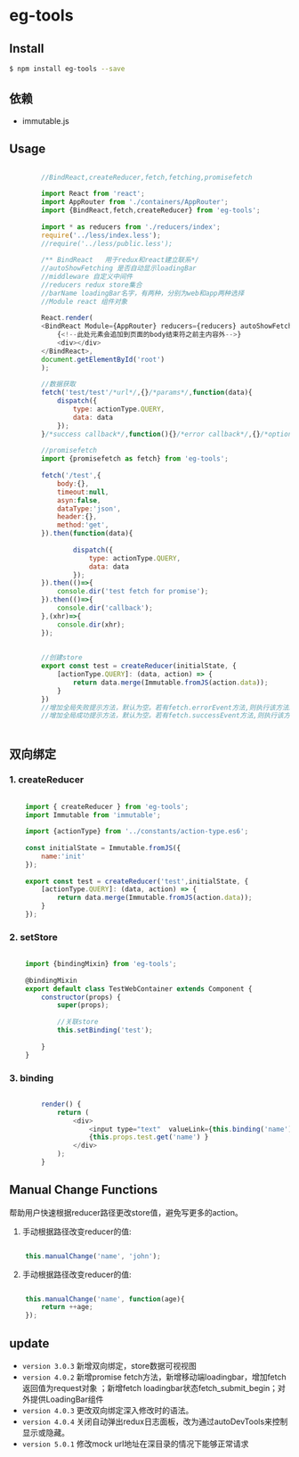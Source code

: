 # eg-tools


## Install

```bash
$ npm install eg-tools --save
```

## 依赖

* immutable.js

## Usage

```js

		//BindReact,createReducer,fetch,fetching,promisefetch
		
		import React from 'react';
		import AppRouter from './containers/AppRouter';
		import {BindReact,fetch,createReducer} from 'eg-tools';
		
		import * as reducers from './reducers/index';
		require('../less/index.less');
		//require('../less/public.less');
		
		/** BindReact   用于redux和react建立联系*/
		//autoShowFetching 是否自动显示loadingBar
		//middleware 自定义中间件
		//reducers redux store集合
		//barName loadingBar名字，有两种，分别为web和app两种选择
		//Module react 组件对象
		
		React.render(
		<BindReact Module={AppRouter} reducers={reducers} autoShowFetching={false} barName="web" middleware={[]}>
		    {<!--此处元素会追加到页面的body结束符之前主内容外-->}
		    <div></div>
		</BindReact>,
		document.getElementById('root')
		);
		
		//数据获取
		fetch('test/test'/*url*/,{}/*params*/,function(data){
			dispatch({
				type: actionType.QUERY,
				data: data
			});
		}/*success callback*/,function(){}/*error callback*/,{}/*options*/)
		
		//promisefetch
		import {promisefetch as fetch} from 'eg-tools';
		
		fetch('/test',{
		    body:{},
		    timeout:null,
		    asyn:false,
		    dataType:'json',
		    header:{},
		    method:'get',
		}).then(function(data){
    
                dispatch({
                    type: actionType.QUERY,
                    data: data
                });
        }).then(()=>{
            console.dir('test fetch for promise');
        }).then(()=>{
            console.dir('callback');
        },(xhr)=>{
            console.dir(xhr);
        });
        
		
		//创建store
		export const test = createReducer(initialState, {
            [actionType.QUERY]: (data, action) => {
                return data.merge(Immutable.fromJS(action.data));
            }
        })
        //增加全局失败提示方法，默认为空。若有fetch.errorEvent方法,则执行该方法。可统一处理。
        //增加全局成功提示方法，默认为空。若有fetch.successEvent方法,则执行该方法
        
```

## 双向绑定

### 1. createReducer

```js
    
    import { createReducer } from 'eg-tools';
    import Immutable from 'immutable';
    
    import {actionType} from '../constants/action-type.es6';
    
    const initialState = Immutable.fromJS({
        name:'init'
    });
    
    export const test = createReducer('test',initialState, {
        [actionType.QUERY]: (data, action) => {
            return data.merge(Immutable.fromJS(action.data));
        }
    });
```

### 2. setStore

```js
    
    import {bindingMixin} from 'eg-tools';
    
    @bindingMixin
    export default class TestWebContainer extends Component {
        constructor(props) {
            super(props);
            
            //关联store
            this.setBinding('test');
    
        }
    }
```

### 3. binding

```js

        render() {
            return (
                <div>
                    <input type="text"  valueLink={this.binding('name')  } />
                    {this.props.test.get('name') }
                </div>
            );
        }
```

## Manual Change Functions

帮助用户快速根据reducer路径更改store值，避免写更多的action。

1. 手动根据路径改变reducer的值:

```js

    this.manualChange('name', 'john');
```

2. 手动根据路径改变reducer的值:

```js

    this.manualChange('name', function(age){
        return ++age;
    });
```


## update

* `version 3.0.3` 新增双向绑定，store数据可视视图
* `version 4.0.2` 新增promise fetch方法，新增移动端loadingbar，增加fetch返回值为request对象 ；新增fetch loadingbar状态fetch_submit_begin；对外提供LoadingBar组件
* `version 4.0.3` 更改双向绑定深入修改时的语法。
* `version 4.0.4` 关闭自动弹出redux日志面板，改为通过autoDevTools来控制显示或隐藏。
* `version 5.0.1` 修改mock url地址在深目录的情况下能够正常请求